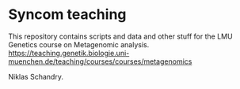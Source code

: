 # Syncom teaching

This repository contains scripts and data and other stuff for the LMU Genetics
course on Metagenomic analysis.
https://teaching.genetik.biologie.uni-muenchen.de/teaching/courses/courses/metagenomics

Niklas Schandry.
